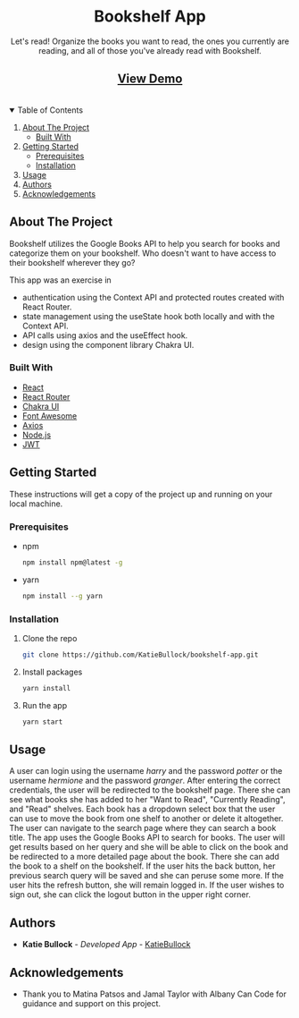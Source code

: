   <h1 align="center">Bookshelf App</h1>
  <p align="center">
    Let's read! Organize the books you want to read, the ones you currently are reading, and all of those you've already read with Bookshelf.
    <br />
    <h2 align="center"><a href="https://kb-bookshelf-app.herokuapp.com/">View Demo</a></h2>
  </p>
</p>
<br />

<details open="open">
  <summary>Table of Contents</summary>
  <ol>
    <li>
      <a href="#about-the-project">About The Project</a>
      <ul>
        <li><a href="#built-with">Built With</a></li>
      </ul>
    </li>
    <li>
      <a href="#getting-started">Getting Started</a>
      <ul>
        <li><a href="#prerequisites">Prerequisites</a></li>
        <li><a href="#installation">Installation</a></li>
      </ul>
    </li>
    <li><a href="#usage">Usage</a></li>
    <li><a href="#authors">Authors</a></li>
    <li><a href="#acknowledgements">Acknowledgements</a></li>
  </ol>
</details>

## About The Project

Bookshelf utilizes the Google Books API to help you search for books and categorize them on your bookshelf. Who doesn't want to have access to their bookshelf wherever they go?

This app was an exercise in
- authentication using the Context API and protected routes created with React Router. 
- state management using the useState hook both locally and with the Context API.
- API calls using axios and the useEffect hook.
- design using the component library Chakra UI.

### Built With

- [React](https://reactjs.org/)
- [React Router](https://reactrouter.com/)
- [Chakra UI](https://chakra-ui.com/)
- [Font Awesome](https://fontawesome.com/)
- [Axios](https://www.npmjs.com/package/axios)
- [Node.js](https://nodejs.org/en/)
- [JWT](https://www.npmjs.com/package/jsonwebtoken)

## Getting Started

These instructions will get a copy of the project up and running on your local machine.

### Prerequisites

- npm
  ```sh
  npm install npm@latest -g
  ```
- yarn
  ```sh
  npm install --g yarn
  ```

### Installation

1. Clone the repo
   ```sh
   git clone https://github.com/KatieBullock/bookshelf-app.git
   ```
2. Install packages
   ```sh
   yarn install
   ```
3. Run the app
   ```sh
   yarn start
   ```

## Usage

A user can login using the username *harry* and the password *potter* or the username *hermione* and the password *granger*. After entering the correct credentials, the user will be redirected to the bookshelf page. There she can see what books she has added to her "Want to Read", "Currently Reading", and "Read" shelves. Each book has a dropdown select box that the user can use to move the book from one shelf to another or delete it altogether. The user can navigate to the search page where they can search a book title. The app uses the Google Books API to search for books. The user will get results based on her query and she will be able to click on the book and be redirected to a more detailed page about the book. There she can add the book to a shelf on the bookshelf. If the user hits the back button, her previous search query will be saved and she can peruse some more. If the user hits the refresh button, she will remain logged in. If the user wishes to sign out, she can click the logout button in the upper right corner.

## Authors

- **Katie Bullock** - _Developed App_ -
  [KatieBullock](https://github.com/KatieBullock)

## Acknowledgements

- Thank you to Matina Patsos and Jamal Taylor with Albany Can Code for guidance and support on this project.
